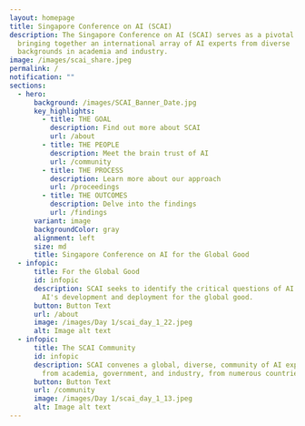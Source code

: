 ```yaml
---
layout: homepage
title: Singapore Conference on AI (SCAI)
description: The Singapore Conference on AI (SCAI) serves as a pivotal nexus,
  bringing together an international array of AI experts from diverse
  backgrounds in academia and industry.
image: /images/scai_share.jpeg
permalink: /
notification: ""
sections:
  - hero:
      background: /images/SCAI_Banner_Date.jpg
      key_highlights:
        - title: THE GOAL
          description: Find out more about SCAI
          url: /about
        - title: THE PEOPLE
          description: Meet the brain trust of AI
          url: /community
        - title: THE PROCESS
          description: Learn more about our approach
          url: /proceedings
        - title: THE OUTCOMES
          description: Delve into the findings
          url: /findings
      variant: image
      backgroundColor: gray
      alignment: left
      size: md
      title: Singapore Conference on AI for the Global Good
  - infopic:
      title: For the Global Good
      id: infopic
      description: SCAI seeks to identify the critical questions of AI that impede
        AI's development and deployment for the global good.
      button: Button Text
      url: /about
      image: /images/Day 1/scai_day_1_22.jpeg
      alt: Image alt text
  - infopic:
      title: The SCAI Community
      id: infopic
      description: SCAI convenes a global, diverse, community of AI experts. They come
        from academia, government, and industry, from numerous countries.
      button: Button Text
      url: /community
      image: /images/Day 1/scai_day_1_13.jpeg
      alt: Image alt text
---
```

